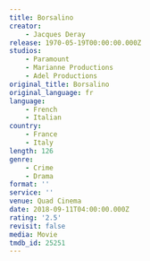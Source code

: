 ```yaml
---
title: Borsalino
creator:
    - Jacques Deray
release: 1970-05-19T00:00:00.000Z
studios:
    - Paramount
    - Marianne Productions
    - Adel Productions
original_title: Borsalino
original_language: fr
language:
    - French
    - Italian
country:
    - France
    - Italy
length: 126
genre:
    - Crime
    - Drama
format: ''
service: ''
venue: Quad Cinema
date: 2018-09-11T04:00:00.000Z
rating: '2.5'
revisit: false
media: Movie
tmdb_id: 25251
---
```



